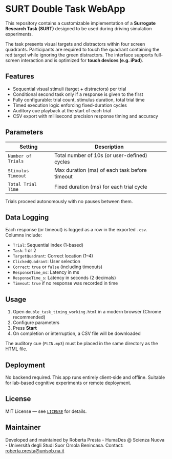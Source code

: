 
# SURT Double Task WebApp

This repository contains a customizable implementation of a **Surrogate Research Task (SURT)** designed to be used during driving simulation experiments.

The task presents visual targets and distractors within four screen quadrants. Participants are required to touch the quadrant containing the red target while ignoring the green distractors. The interface supports full-screen interaction and is optimized for **touch devices (e.g. iPad)**.

## Features

- Sequential visual stimuli (target + distractors) per trial
- Conditional second task only if a response is given to the first
- Fully configurable: trial count, stimulus duration, total trial time
- Timed execution logic enforcing fixed-duration cycles
- Auditory cue playback at the start of each trial
- CSV export with millisecond precision response timing and accuracy

## Parameters

| Setting           | Description                                     |
|-------------------|-------------------------------------------------|
| `Number of Trials` | Total number of 10s (or user-defined) cycles    |
| `Stimulus Timeout` | Max duration (ms) of each task before timeout   |
| `Total Trial Time` | Fixed duration (ms) for each trial cycle        |

Trials proceed autonomously with no pauses between them.

## Data Logging

Each response (or timeout) is logged as a row in the exported `.csv`. Columns include:

- `Trial`: Sequential index (1-based)
- `Task`: 1 or 2
- `TargetQuadrant`: Correct location (1–4)
- `ClickedQuadrant`: User selection
- `Correct`: `true` or `false` (including timeouts)
- `ResponseTime_ms`: Latency in ms
- `ResponseTime_s`: Latency in seconds (2 decimals)
- `Timeout`: `true` if no response was recorded in time

## Usage

1. Open `double_task_timing_working.html` in a modern browser (Chrome recommended)
2. Configure parameters
3. Press **Start**
4. On completion or interruption, a CSV file will be downloaded

The auditory cue (`PLIN.mp3`) must be placed in the same directory as the HTML file.

## Deployment

No backend required. This app runs entirely client-side and offline. Suitable for lab-based cognitive experiments or remote deployment.

## License

MIT License — see [`LICENSE`](./LICENSE) for details.

## Maintainer

Developed and maintained by Roberta Presta - HumaDes @ Scienza Nuova - Università degli Studi Suor Orsola Benincasa.
Contact: roberta.presta@unisob.na.it

